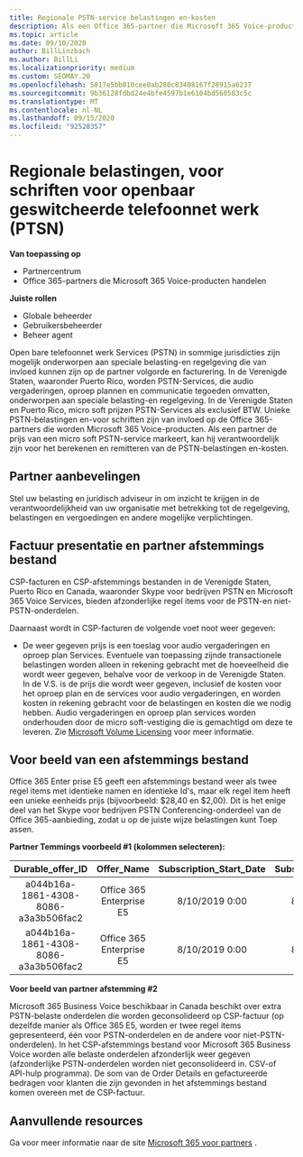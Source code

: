 ```yaml
---
title: Regionale PSTN-service belastingen en-kosten
description: Als een Office 365-partner die Microsoft 365 Voice-producten transactieert, is het mogelijk dat er regionale belastingen, kosten of wettelijke vereisten gelden voor PSTN-Services.
ms.topic: article
ms.date: 09/10/2020
author: BillLinzbach
ms.author: BillLi
ms.localizationpriority: medium
ms.custom: SEOMAY.20
ms.openlocfilehash: 5817e5bb010cee0ab280c83408167f28915a6237
ms.sourcegitcommit: 9b36128fdbd24e4bfe4597b1e6104bd560583c5c
ms.translationtype: MT
ms.contentlocale: nl-NL
ms.lasthandoff: 09/15/2020
ms.locfileid: "92528357"
---
```

# <a name="regional-taxes-regulations-for-public-switched-telephone-network-ptsn-services"></a>Regionale belastingen, voor schriften voor openbaar geswitcheerde telefoonnet werk (PTSN)

**Van toepassing op**

- Partnercentrum
- Office 365-partners die Microsoft 365 Voice-producten handelen

**Juiste rollen**
-    Globale beheerder
-    Gebruikersbeheerder
-    Beheer agent

Open bare telefoonnet werk Services (PSTN) in sommige jurisdicties zijn mogelijk onderworpen aan speciale belasting-en regelgeving die van invloed kunnen zijn op de partner volgorde en facturering. In de Verenigde Staten, waaronder Puerto Rico, worden PSTN-Services, die audio vergaderingen, oproep plannen en communicatie tegoeden omvatten, onderworpen aan speciale belasting-en regelgeving. In de Verenigde Staten en Puerto Rico, micro soft prijzen PSTN-Services als exclusief BTW.  Unieke PSTN-belastingen en-voor schriften zijn van invloed op de Office 365-partners die worden Microsoft 365 Voice-producten.  Als een partner de prijs van een micro soft PSTN-service markeert, kan hij verantwoordelijk zijn voor het berekenen en remitteren van de PSTN-belastingen en-kosten.

## <a name="partner-recommendations"></a>Partner aanbevelingen

Stel uw belasting en juridisch adviseur in om inzicht te krijgen in de verantwoordelijkheid van uw organisatie met betrekking tot de regelgeving, belastingen en vergoedingen en andere mogelijke verplichtingen.

## <a name="invoice-presentation-and-partner-reconciliation-file"></a>Factuur presentatie en partner afstemmings bestand

CSP-facturen en CSP-afstemmings bestanden in de Verenigde Staten, Puerto Rico en Canada, waaronder Skype voor bedrijven PSTN en Microsoft 365 Voice Services, bieden afzonderlijke regel items voor de PSTN-en niet-PSTN-onderdelen.

Daarnaast wordt in CSP-facturen de volgende voet noot weer gegeven:

* De weer gegeven prijs is een toeslag voor audio vergaderingen en oproep plan Services.  Eventuele van toepassing zijnde transactionele belastingen worden alleen in rekening gebracht met de hoeveelheid die wordt weer gegeven, behalve voor de verkoop in de Verenigde Staten.  In de V.S. is de prijs die wordt weer gegeven, inclusief de kosten voor het oproep plan en de services voor audio vergaderingen, en worden kosten in rekening gebracht voor de belastingen en kosten die we nodig hebben.  Audio vergaderingen en oproep plan services worden onderhouden door de micro soft-vestiging die is gemachtigd om deze te leveren.  Zie [Microsoft Volume Licensing](https://go.microsoft.com/fwlink/?LinkId=690247) voor meer informatie.

## <a name="reconciliation-file-example"></a>Voor beeld van een afstemmings bestand

Office 365 Enter prise E5 geeft een afstemmings bestand weer als twee regel items met identieke namen en identieke Id's, maar elk regel item heeft een unieke eenheids prijs (bijvoorbeeld: $28,40 en $2,00). Dit is het enige deel van het Skype voor bedrijven PSTN Conferencing-onderdeel van de Office 365-aanbieding, zodat u op de juiste wijze belastingen kunt Toep assen.

**Partner Temmings voorbeeld #1 (kolommen selecteren):**

|**Durable_offer_ID**|**Offer_Name**|**Subscription_Start_Date**|**Subscription_End_Date**|**Charge_Start_Date**|**Charge_End_Date**|**Charge_Type**|**Unit_Price**|
|:----:|:----:|:----:|:----:|:----:|:----:|:----:|:----:|
|a044b16a-1861-4308-8086-a3a3b506fac2   |Office 365 Enterprise E5   |8/10/2019 0:00   |8/11/2019 0:00   |8/11/2019 0:00|9/10/2019 0:00   |Cyclus kosten   |28,40   |
|a044b16a-1861-4308-8086-a3a3b506fac2   |Office 365 Enterprise E5   |8/10/2019 0:00   |8/11/2019 0:00   |8/11/2019 0:00   |9/10/2019 0:00   |Cyclus kosten   |2,00   |

**Voor beeld van partner afstemming #2**

Microsoft 365 Business Voice beschikbaar in Canada beschikt over extra PSTN-belaste onderdelen die worden geconsolideerd op CSP-factuur (op dezelfde manier als Office 365 E5, worden er twee regel items gepresenteerd, één voor PSTN-onderdelen en de andere voor niet-PSTN-onderdelen).  In het CSP-afstemmings bestand voor Microsoft 365 Business Voice worden alle belaste onderdelen afzonderlijk weer gegeven (afzonderlijke PSTN-onderdelen worden niet geconsolideerd in. CSV-of API-hulp programma).  De som van de Order Details en gefactureerde bedragen voor klanten die zijn gevonden in het afstemmings bestand komen overeen met de CSP-factuur.

## <a name="additional-resources"></a>Aanvullende resources
Ga voor meer informatie naar de site [Microsoft 365 voor partners](https://www.microsoft.com/microsoft-365/partners/) .

